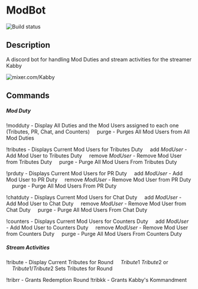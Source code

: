 # ModBot

![Build status](https://ci.appveyor.com/api/projects/status/github/ballbrian/ModBot)

## Description

A discord bot for handling Mod Duties and stream activities for the streamer Kabby 

![mixer.com/Kabby](https://mixer.com/Kabby)

## Commands

##### Mod Duty

!modduty - Display All Duties and the Mod Users assigned to each one (Tributes, PR, Chat, and Counters)
&nbsp;&nbsp;&nbsp;&nbsp;purge - Purges All Mod Users from All Mod Duties
 
!tributes - Displays Current Mod Users for Tributes Duty
&nbsp;&nbsp;&nbsp;&nbsp;add $Mod User$ - Add Mod User to Tributes Duty
&nbsp;&nbsp;&nbsp;&nbsp;remove $Mod User$ - Remove Mod User from Tributes Duty
&nbsp;&nbsp;&nbsp;&nbsp;purge - Purge All Mod Users From Tributes Duty

!prduty - Displays Current Mod Users for PR Duty
&nbsp;&nbsp;&nbsp;&nbsp;add $Mod User$ - Add Mod User to PR Duty
&nbsp;&nbsp;&nbsp;&nbsp;remove $Mod User$ - Remove Mod User from PR Duty
&nbsp;&nbsp;&nbsp;&nbsp;purge - Purge All Mod Users From PR Duty

!chatduty - Displays Current Mod Users for Chat Duty
&nbsp;&nbsp;&nbsp;&nbsp;add $Mod User$ - Add Mod User to Chat Duty
&nbsp;&nbsp;&nbsp;&nbsp;remove $Mod User$ - Remove Mod User from Chat Duty
&nbsp;&nbsp;&nbsp;&nbsp;purge - Purge All Mod Users From Chat Duty

!counters - Displays Current Mod Users for Counters Duty
&nbsp;&nbsp;&nbsp;&nbsp;add $Mod User$ - Add Mod User to Counters Duty
&nbsp;&nbsp;&nbsp;&nbsp;remove $Mod User$ - Remove Mod User from Counters Duty
&nbsp;&nbsp;&nbsp;&nbsp;purge - Purge All Mod Users From Counters Duty

##### Stream Activities

!tribute - Display Current Tributes for Round
&nbsp;&nbsp;&nbsp;&nbsp;$Tribute1$ $Tribute2$
or
&nbsp;&nbsp;&nbsp;&nbsp;$Tribute1$/$Tribute2$
Sets Tributes for Round

!tribrr - Grants Redemption Round
!tribkk - Grants Kabby's Kommandment

